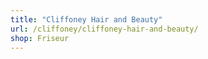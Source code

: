 ```yaml
---
title: "Cliffoney Hair and Beauty"
url: /cliffoney/cliffoney-hair-and-beauty/
shop: Friseur
---
```

